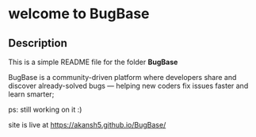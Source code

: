 # welcome to BugBase

## Description
This is a simple README file for the folder **BugBase**

BugBase is a community-driven platform 
where developers share and discover already-solved bugs
— helping new coders fix issues faster and learn smarter;

ps: still working on it :)

site is live at
https://akansh5.github.io/BugBase/


<!-- peace -->
